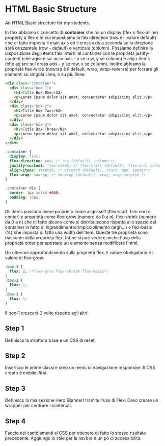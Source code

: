 # HTML Basic Structure

An HTML Basic structure for my students.

In flex abbiamo il concetto di **container** che ha un display (flex o flex-inline) property a flex e in cui impostiamo la flex-direction (row è il valore default) che di fatto imposta il main axis ed il cross axis a seconda se la direzione sarà orizzantale (row - default) o verticale (column). Possiamo definire la disposizione degli items flex interni al container con le proprietà justify-content (che agisce sul main axis - x se row, y se column) e align-items (che agisce sul cross axis - y se row, x se column). Inoltre abbiamo la proprietà flex-wrap (nowrap è il default, wrap, wrap-reverse) per forzare gli elementi su singola linea, o su più linee.

```html
<div class="container">
  <div class="box-1">
    <h2>Title Box One</h2>
    <p>Lorem ipsum dolor sit amet, consectetur adipiscing elit.</p>
  </div>
  <div class="box-2">
    <h2>Title Box Two</h2>
    <p>Lorem ipsum dolor sit amet, consectetur adipiscing elit.</p>
  </div>
  <div class="box-3">
    <h2>Title Box Three</h2>
    <p>Lorem ipsum dolor sit amet, consectetur adipiscing elit.</p>
  </div>
</div>
```

```css
.container {
  display: flex;
  flex-direction: row; /* row (default), column */
  justify-content: flex-start; /* flex-start (default), flex-end, center, space-between (non ho margini ai lati), space-around (ho dei margini ai lati), space-evenly (ho margini uguali sia dai bordi che dagli elementi)*/
  align-items: stretch; /* stretch (default), start, end, center*/
  flex-wrap: nowrap; /* no-wrap (default), wrap, wrap-reverse */
}

.container div {
  border: 1px solid #000;
  padding: 10px;
}
```

Gli items possono avere proprietà come align-self (flex-start, flex-end o center) e proprietà come flex-grow (numero da 0 a n), flex-shrink (numero da 0 a n) che di fatto dicono come si distribuiscono rispetto allo spazio del container in fatto di ingrandimento/rimpicciolimento (argh...) e flex-basis (%) che imposta di fatto una width dell'item. Queste tre proprietà sono riassunte dalla proprietà flex. Infine si può vedere anche l'uso della proprietà order per spostare un elemento senza modificare l'html.

Un ulteriore approfondimento sulla proprietà flex. Il valore obbligatorio è il valore di flex-grow:

```css
.box-1 {
  flex: 2; /*flex-grow flex-shrink flex-basis*/
}
.box-2 {
  flex: 1;
}
.box-3 {
  flex: 1;
}
```

Il box-1 crescerà 2 volte rispetto agli altri.

## Step 1

Definisco la struttura base e un CSS di reset.

## Step 2

Inserisco le prime classi e creo un menù di navigazione responsive. Il CSS creato è mobile-first.

## Step 3

Definisco la mia sezione Hero (Banner) tramite l'uso di Flex. Devo creare un wrapper per centrare i contenuti.

## Step 4

Faccio dei cambiamenti al CSS per ottenere di fatto lo stesso risultato precedente. Aggiungo lo stile per la navbar e un pò di accessibilità.